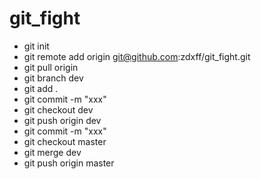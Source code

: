 # git_fight

- git init
- git remote add origin git@github.com:zdxff/git_fight.git
- git pull origin
- git branch dev
- git add .
- git commit -m "xxx"
- git checkout dev
- git push origin dev
- git commit -m "xxx"
- git checkout master
- git merge dev
- git push origin master
